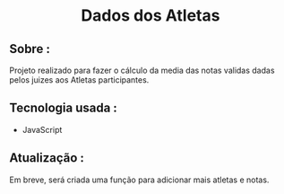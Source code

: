 <h1 align="center">Dados dos Atletas</h1>

## Sobre :
Projeto realizado para fazer o cálculo da media das notas validas dadas pelos juizes aos Atletas participantes.

## Tecnologia usada :
- JavaScript

## Atualização :
Em breve, será criada uma função para adicionar mais atletas e notas.
